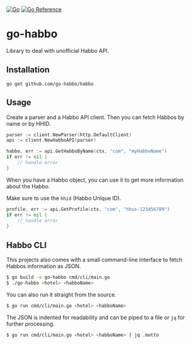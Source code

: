 [![Go](https://github.com/gerbenjacobs/go-habbo/actions/workflows/go.yml/badge.svg)](https://github.com/gerbenjacobs/go-habbo/actions/workflows/go.yml)
[![Go Reference](https://pkg.go.dev/badge/github.com/gerbenjacobs/go-habbo.svg)](https://pkg.go.dev/github.com/gerbenjacobs/go-habbo)

# go-habbo

Library to deal with unofficial Habbo API.

## Installation

    go get github.com/go-habbo/habbo

## Usage

Create a parser and a Habbo API client. Then you can fetch Habbos by name or by HHID.

```go
parser := client.NewParser(http.DefaultClient)
api := client.NewHabboAPI(parser)

habbo, err := api.GetHabboByName(ctx, "com", "myHabboName")
if err != nil {
    // handle error
}
```

When you have a Habbo object, you can use it to get more information about the Habbo.

Make sure to use the `hhid` (Habbo Unique ID).

```go
profile, err := api.GetProfile(ctx, "com", "hhus-123456789")
if err != nil {
    // handle error
}
```


## Habbo CLI

This projects also comes with a small command-line interface to fetch Habbos information as JSON.

```bash
$ go build -o go-habbo cmd/cli/main.go 
$ ./go-habbo <hotel> <habboName>
```

You can also run it straight from the source.

```bash
$ go run cmd/cli/main.go <hotel> <habboName>
```

The JSON is indented for readability and can be piped to a file or `jq` for further processing.

```bash
$ go run cmd/cli/main.go <hotel> <habboName> | jq .motto
```